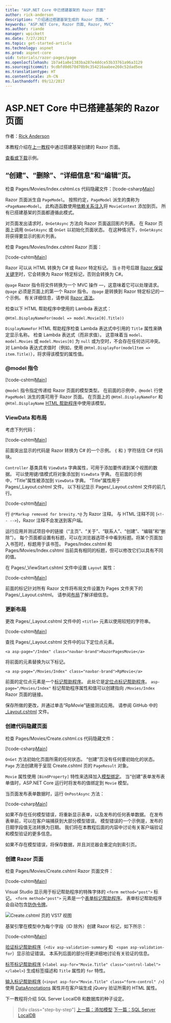 ```yaml
---
title: "ASP.NET Core 中已搭建基架的 Razor 页面"
author: rick-anderson
description: "介绍通过搭建基架生成的 Razor 页面。"
keywords: "ASP.NET Core, Razor 页面, Razor, MVC"
ms.author: riande
manager: wpickett
ms.date: 7/27/2017
ms.topic: get-started-article
ms.technology: aspnet
ms.prod: aspnet-core
uid: tutorials/razor-pages/page
ms.openlocfilehash: 1b7a41a0e1383ba287e4ddce53b33761a96a3129
ms.sourcegitcommit: 9cdbfd0d670d70b9c354216aabee260c52dad5ee
ms.translationtype: HT
ms.contentlocale: zh-CN
ms.lasthandoff: 09/12/2017
---
```

# <a name="scaffolded-razor-pages-in-aspnet-core"></a>ASP.NET Core 中已搭建基架的 Razor 页面

作者：[Rick Anderson](https://twitter.com/RickAndMSFT)

本教程介绍在[上一教程](xref:tutorials/razor-pages/page)中通过搭建基架创建的 Razor 页面。 

[查看或下载](https://github.com/aspnet/Docs/tree/master/aspnetcore/tutorials/razor-pages/razor-pages-start/sample/RazorPagesMovie)示例。

## <a name="the-create-delete-details-and-edit-pages"></a>“创建”、“删除”、“详细信息”和“编辑”页。

检查 Pages/Movies/Index.cshtml.cs 代码隐藏文件：[!code-csharp[Main](razor-pages-start/snapshot_sample/RazorPagesMovie/Pages/Movie/Index.cshtml.cs)]

Razor 页面派生自 `PageModel`。 按照约定，`PageModel` 派生的类称为 `<PageName>Model`。 此构造函数使用[依赖关系注入](xref:fundamentals/dependency-injection)将 `MovieContext` 添加到页。 所有已搭建基架的页面都遵循此模式。

对页面发出请求时，`OnGetAsync` 方法向 Razor 页面返回影片列表。 在 Razor 页面上调用 `OnGetAsync` 或 `OnGet` 以初始化页面状态。 在这种情况下，`OnGetAsync` 将获得要显示的影片列表。

检查 Pages/Movies/Index.cshtml Razor 页面：

[!code-cshtml[Main](razor-pages-start/snapshot_sample/RazorPagesMovie/Pages/Movie/Index.cshtml)]

Razor 可以从 HTML 转换为 C# 或 Razor 特定标记。 当 `@` 符号后跟 [Razor 保留关键字](xref:mvc/views/razor#razor-reserved-keywords)时，它会转换为 Razor 特定标记，否则会转换为 C#。

`@page` Razor 指令将文件转换为一个 MVC 操作 &mdash;，这意味着它可以处理请求。 `@page` 必须是页面上的第一个 Razor 指令。 `@page` 是转换到 Razor 特定标记的一个示例。 有关详细信息，请参阅 [Razor 语法](xref:mvc/views/razor#razor-syntax)。

检查以下 HTML 帮助程序中使用的 Lambda 表达式：

`@Html.DisplayNameFor(model => model.Movie[0].Title))`

`DisplayNameFor` HTML 帮助程序检查 Lambda 表达式中引用的 `Title` 属性来确定显示名称。 检查 Lambda 表达式（而非求值）。 这意味着当 `model`、`model.Movies` 或 `model.Movies[0]` 为 `null` 或为空时，不会存在任何访问冲突。 对 Lambda 表达式求值时（例如，使用 `@Html.DisplayFor(modelItem => item.Title)`），将求得该模型的属性值。

<a name="md"></a>
### <a name="the-model-directive"></a>@model 指令

[!code-cshtml[Main](razor-pages-start/snapshot_sample/RazorPagesMovie/Pages/Movie/Index.cshtml?range=1-2&highlight=2)]

`@model` 指令指定传递给 Razor 页面的模型类型。 在前面的示例中，`@model` 行使 `PageModel` 派生的类可用于 Razor 页面。 在页面上的 `@Html.DisplayNameFor` 和 `@Html.DisplayName` [HTML 帮助程序](https://docs.microsoft.com/aspnet/mvc/overview/older-versions-1/views/creating-custom-html-helpers-cs#understanding-html-helpers)中使用该模型。

<!-- why don't xref links work?
[HTML Helpers 2](xref:aspnet/mvc/overview/older-versions-1/views/creating-custom-html-helpers-cs)
-->

<a name="vd"></a>
### ViewData 和布局

考虑下列代码：

[!code-cshtml[Main](razor-pages-start/snapshot_sample/RazorPagesMovie/Pages/Movie/Index.cshtml?range=1-6&highlight=4-)]

前面突出显示的代码是 Razor 转换为 C# 的一个示例。 `{` 和 `}` 字符括住 C# 代码块。

`Controller` 基类具有 `ViewData` 字典属性，可用于添加要传递到某个视图的数据。 可以使用键/值模式将对象添加到 `ViewData` 字典。 在前面的示例中，“Title”属性被添加到 `ViewData` 字典。 “Title”属性用于 Pages/_Layout.cshtml 文件。 以下标记显示 Pages/_Layout.cshtml 文件的前几行。

[!code-cshtml[Main](razor-pages-start/snapshot_sample/RazorPagesMovie/Pages/NU/_Layout1.cshtml?highlight=6-)]

行 `@*Markup removed for brevity.*@` 为 Razor 注释。 与 HTML 注释不同 (`<!-- -->`)，Razor 注释不会发送到客户端。

运行应用并测试项目中的链接（“主页”、“关于”、“联系人”、“创建”、“编辑”和“删除”）。 每个页面都设置有标题，可以在浏览器选项卡中看到标题。将某个页面加入书签时，标题用于该书签。 Pages/Index.cshtml 和 Pages/Movies/Index.cshtml 当前具有相同的标题，但可以修改它们以具有不同的值。

在 Pages/_ViewStart.cshtml 文件中设置 `Layout` 属性：

[!code-cshtml[Main](razor-pages-start/sample/RazorPagesMovie/Pages/_ViewStart.cshtml)]

前面的标记针对所有 Razor 文件将布局文件设置为 Pages 文件夹下的 Pages/_Layout.cshtml。 请参阅[布局](xref:mvc/razor-pages/index#layout)了解详细信息。

### <a name="update-the-layout"></a>更新布局

更改 Pages/_Layout.cshtml 文件中的 `<title>` 元素以使用较短的字符串。

[!code-cshtml[Main](razor-pages-start/sample/RazorPagesMovie/Pages/_Layout.cshtml?range=1-6&highlight=6-)]

查找 Pages/_Layout.cshtml 文件中的以下定位点元素。

```cshtml
<a asp-page="/Index" class="navbar-brand">RazorPagesMovie</a>
```
将前面的元素替换为以下标记。

```cshtml
<a asp-page="/Movies/Index" class="navbar-brand">RpMovie</a>
```

前面的定位点元素是一个[标记帮助程序](xref:mvc/views/tag-helpers/intro)。 此处它是[定位点标记帮助程序](xref:mvc/views/tag-helpers/builtin-th/AnchorTagHelper)。 `asp-page="/Movies/Index"` 标记帮助程序属性和值可以创建指向 `/Movies/Index` Razor 页面的链接。

保存所做的更改，并通过单击“RpMovie”链接测试应用。 请参阅 GitHub 中的 [_Layout.cshtml](https://github.com/aspnet/Docs/blob/master/aspnetcore/tutorials/razor-pages/razor-pages-start/sample/RazorPagesMovie/Pages/_Layout.cshtml) 文件。

### <a name="the-create-code-behind-page"></a>创建代码隐藏页面

检查 Pages/Movies/Create.cshtml.cs 代码隐藏文件：

[!code-csharp[Main](razor-pages-start/snapshot_sample/RazorPagesMovie/Pages/Movie/Create.cshtml.cs?name=snippetALL)]

`OnGet` 方法初始化页面所需的任何状态。 “创建”页没有任何要初始化的状态。 `Page` 方法创建用于呈现 Create.cshtml 页的 `PageResult` 对象。

`Movie` 属性使用 `[BindProperty]` 特性来选择加入[模型绑定](xref:mvc/models/model-binding)。 当“创建”表单发布表单值时，ASP.NET Core 运行时将发布的值绑定到 `Movie` 模型。

当页面发布表单数据时，运行 `OnPostAsync` 方法：

[!code-csharp[Main](razor-pages-start/snapshot_sample/RazorPagesMovie/Pages/Movie/Create.cshtml.cs?name=snippetPost)]

如果不存在任何模型错误，将重新显示表单，以及发布的任何表单数据。 在发布表单前，可以在客户端捕获到大部分模型错误。 模型错误的一个示例是，发布的日期字段值无法转换为日期。 我们将在本教程后面的内容中讨论有关客户端验证和模型验证的更多信息。

如果不存在模型错误，将保存数据，并且浏览器会重定向到索引页。

### <a name="the-create-razor-page"></a>创建 Razor 页面

检查 Pages/Movies/Create.cshtml Razor 页面文件：

[!code-cshtml[Main](razor-pages-start/snapshot_sample/RazorPagesMovie/Pages/Movie/Create.cshtml)]

Visual Studio 显示用于标记帮助程序的特殊字体的 `<form method="post">` 标记。 `<form method="post">` 元素是一个[表单标记帮助程序](xref:mvc/views/working-with-forms#the-form-tag-helper)。 表单标记帮助程序会自动包含[防伪令牌](xref:security/anti-request-forgery)。

![Create.cshtml 页的 VS17 视图](page/_static/th.png)

基架引擎在模型中为每个字段（ID 除外）创建 Razor 标记，如下所示：

[!code-cshtml[Main](razor-pages-start/snapshot_sample/RazorPagesMovie/Pages/Movie/Create.cshtml?range=15-20)]

[验证标记帮助程序](xref:mvc/views/working-with-forms#the-validation-tag-helpers)（`<div asp-validation-summary` 和 ` <span asp-validation-for`）显示验证错误。 本系列后面的部分将更详细地讨论有关验证的信息。

[标签标记帮助程序](xref:mvc/views/working-with-forms#the-label-tag-helper) (`<label asp-for="Movie.Title" class="control-label"></label>`) 生成标签描述和 `Title` 属性的 `for` 特性。

[输入标记帮助程序](xref:mvc/views/working-with-forms) (`<input asp-for="Movie.Title" class="form-control" />`) 使用 [DataAnnotations](https://docs.microsoft.com/aspnet/mvc/overview/older-versions/mvc-music-store/mvc-music-store-part-6) 属性并在客户端生成 jQuery 验证所需的 HTML 属性。

下一教程将介绍 SQL Server LocalDB 和数据库的种子设定。

>[!div class="step-by-step"]
[上一篇：添加模型](xref:tutorials/razor-pages/modelz)
[下一篇：SQL Server LocalDB](xref:tutorials/razor-pages/sql)
